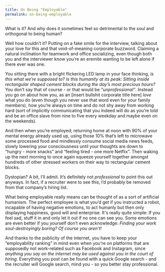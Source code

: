 ```yaml
---
title: On Being "Employable"
permalink: on-being-employable
---
```


What is it? And why does it sometimes feel so detrimental to the soul and orthogonal to being human?

Well how couldn’t it? Putting on a fake smile for the interview, talking about your love for this and that void-of-meaning corporate buzzword. Claiming a natural inclination for teamwork and office socializing, even though both you and the interviewer know you’re an eremite wanting to be left alone if there ever was one. 

You sitting there with a bright flickering LED lamp in your face thinking, _is this what we’re supposed to? Is this humanity at its peak: Sitting inside rectangular shaped cement blocks during the day’s most precious hours?_ You don’t say that of course - or that would be _“unprofessional”_. Instead you go on about how you, as an [insert bullshit corporate title here] _love_ what you do (even though you never use that word even for your family members), how you’re always on time and do not shy away from working hard (sort of implicitly communicating that you indeed will do as you’re told and be an office slave from nine to five every weekday and maybe even on the weekends).

And then when you’re employed; returning home at noon with 90% of your mental energy already used up, using those 10% that’s left to microwave some processed food and mindlessly consume social media news feeds, slowly lowering your consciousness until your thoughts are down to “hungry - more snacks” and “feeling tired - one more Netflix”. Then waking up the next morning to once again squeeze yourself together amongst hundreds of other stressed workers on their way to rectangular cement blocks.

Dystopian? A bit, I’ll admit. It’s definitely not _professional_ to point this out anyways. In fact, if a recruiter were to see this, I’d probably be removed from that company’s hiring list. 

What being employable really means can be thought of as a sort of artificial humanism. The perfect employee is what you’d get if you instructed a robot, incapable of having negative emotions, to act humanly but then only displaying happiness, good will and enterprise. It's really quite simple: If you feel sad, stuff it in and only let it out if no one can see you. Some emotions are even better if you yourself don’t even acknowledge: _Finding your work soul-destroyingly boring? Of course you aren’t!_

And thanks to the publicity of the internet, you have to keep your “employability ranking” in mind even when you're on platforms that are supposedly not work-related such as Facebook and Instagram, since _anything you say on the internet may be used against you in the court of hiring._ Everything you post can be found with a quick Google search - and the recruiter _will_ Google search, mind you - so you better stay professional.
